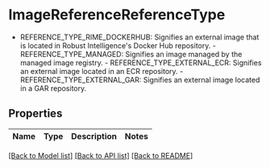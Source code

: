 # ImageReferenceReferenceType

 - REFERENCE_TYPE_RIME_DOCKERHUB: Signifies an external image that is located in Robust Intelligence's Docker Hub repository.  - REFERENCE_TYPE_MANAGED: Signifies an image managed by the managed image registry.  - REFERENCE_TYPE_EXTERNAL_ECR: Signifies an external image located in an ECR repository.  - REFERENCE_TYPE_EXTERNAL_GAR: Signifies an external image located in a GAR repository.

## Properties

Name | Type | Description | Notes
------------ | ------------- | ------------- | -------------

[[Back to Model list]](../README.md#documentation-for-models) [[Back to API list]](../README.md#documentation-for-api-endpoints) [[Back to README]](../README.md)

